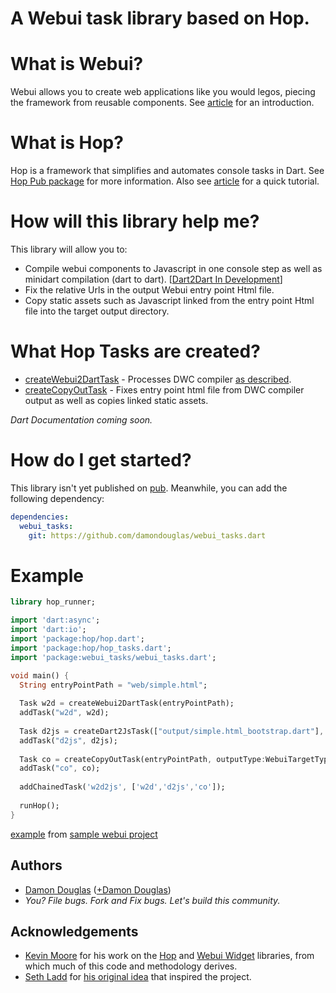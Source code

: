 A Webui task library based on Hop.
==================================

# What is Webui?

Webui allows you to create web applications like you would legos, piecing the framework from reusable components.
See [article](http://www.dartlang.org/articles/web-ui/) for an introduction.

# What is Hop?

Hop is a framework that simplifies and automates console tasks in Dart.  See [Hop Pub package](http://pub.dartlang.org/packages/hop) for more information.  Also see [article](https://github.com/kevmoo/bot.dart/wiki/Using-Hop%2C-Part-1%3A-Building-and-Running-Your-First-Hop-Task-Application) for a quick tutorial.

# How will this library help me?

This library will allow you to:
* Compile webui components to Javascript in one console step as well as minidart compilation (dart to dart). [[Dart2Dart In Development](https://github.com/damondouglas/webui_tasks.dart/issues/milestones)]
* Fix the relative Urls in the output Webui entry point Html file.
* Copy static assets such as Javascript linked from the entry point Html file into the target output directory.

# What Hop Tasks are created?
* [createWebui2DartTask](https://github.com/damondouglas/webui_tasks.dart/blob/master/lib/webui_tasks.dart#L22) - Processes DWC compiler [as described](http://www.dartlang.org/articles/web-ui/tools.html).
* [createCopyOutTask](https://github.com/damondouglas/webui_tasks.dart/blob/master/lib/webui_tasks.dart#L40) - Fixes entry point html file from DWC compiler output as well as copies linked static assets.

_Dart Documentation coming soon._

# How do I get started?

This library isn't yet published on [pub](http://http://pub.dartlang.org/).  Meanwhile, you can add the following dependency:

```yaml
dependencies:
  webui_tasks:
    git: https://github.com/damondouglas/webui_tasks.dart
```

# Example

```dart
library hop_runner;

import 'dart:async';
import 'dart:io';
import 'package:hop/hop.dart';
import 'package:hop/hop_tasks.dart';
import 'package:webui_tasks/webui_tasks.dart';

void main() {
  String entryPointPath = "web/simple.html";
  
  Task w2d = createWebui2DartTask(entryPointPath);
  addTask("w2d", w2d);
  
  Task d2js = createDart2JsTask(["output/simple.html_bootstrap.dart"], liveTypeAnalysis: true, rejectDeprecatedFeatures: true);
  addTask("d2js", d2js);
  
  Task co = createCopyOutTask(entryPointPath, outputType:WebuiTargetType.JS);
  addTask("co", co);
  
  addChainedTask('w2d2js', ['w2d','d2js','co']);
  
  runHop();
}
```
[example](https://github.com/damondouglas/webui_tasks.dart/blob/master/example/simple/tool/hop_runner.dart) from [sample webui project](https://github.com/damondouglas/webui_tasks.dart/tree/master/example/simple)

## Authors
 * [Damon Douglas](https://github.com/damondouglas) ([+Damon Douglas](https://plus.google.com/u/0/108940381045821372455/))
 * _You? File bugs. Fork and Fix bugs. Let's build this community._

## Acknowledgements
* [Kevin Moore](https://github.com/kevmoo) for his work on the [Hop](https://github.com/kevmoo/hop.dart) and [Webui Widget](https://github.com/kevmoo/widget.dart) libraries, from which much of this code and methodology derives.
* [Seth Ladd](https://github.com/sethladd) for [his original idea](https://groups.google.com/a/dartlang.org/d/msg/web-ui/Xvk3BU8NnxI/S13aR6zh3wYJ) that inspired the project.
